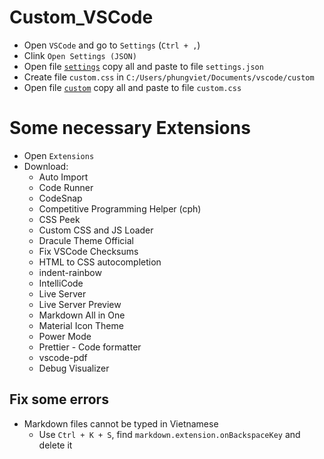 # Custom_VSCode

- Open `VSCode` and go to `Settings` (`Ctrl + ,`)
- Clink `Open Settings (JSON)`
- Open file [`settings`](https://github.com/VietPQ685/custom-themes/blob/main/Custom_VSCode/settings.json) copy all and paste to file `settings.json`
- Create file `custom.css` in `C:/Users/phungviet/Documents/vscode/custom`
- Open file [`custom`](https://github.com/VietPQ685/custom-themes/blob/main/Custom_VSCode/custom.css) copy all and paste to file `custom.css`


# Some necessary Extensions

- Open `Extensions`
- Download:
  - Auto Import
  - Code Runner
  - CodeSnap
  - Competitive Programming Helper (cph)
  - CSS Peek
  - Custom CSS and JS Loader
  - Dracule Theme Official
  - Fix VSCode Checksums
  - HTML to CSS autocompletion
  - indent-rainbow
  - IntelliCode
  - Live Server
  - Live Server Preview
  - Markdown All in One
  - Material Icon Theme
  - Power Mode
  - Prettier - Code formatter
  - vscode-pdf
  - Debug Visualizer

## Fix some errors
- Markdown files cannot be typed in Vietnamese
  - Use `Ctrl + K + S`, find `markdown.extension.onBackspaceKey` and delete it
